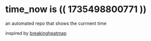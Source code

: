 # time_now is (( 1735498800771 ))

an automated repo that shows the currnent time

inspired by [breakingheatmap](https://github.com/breakingheatmap/breakingheatmap)